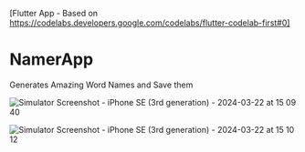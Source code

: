 [Flutter App - Based on https://codelabs.developers.google.com/codelabs/flutter-codelab-first#0]

# NamerApp

Generates Amazing Word Names and Save them 

![Simulator Screenshot - iPhone SE (3rd generation) - 2024-03-22 at 15 09 40](https://github.com/erichflock/NamerApp/assets/10236662/7b8682f5-e6b6-43aa-a363-fca4668ae527)

![Simulator Screenshot - iPhone SE (3rd generation) - 2024-03-22 at 15 10 12](https://github.com/erichflock/NamerApp/assets/10236662/0dba0f2b-53a9-4128-8ca0-13664765db48)
